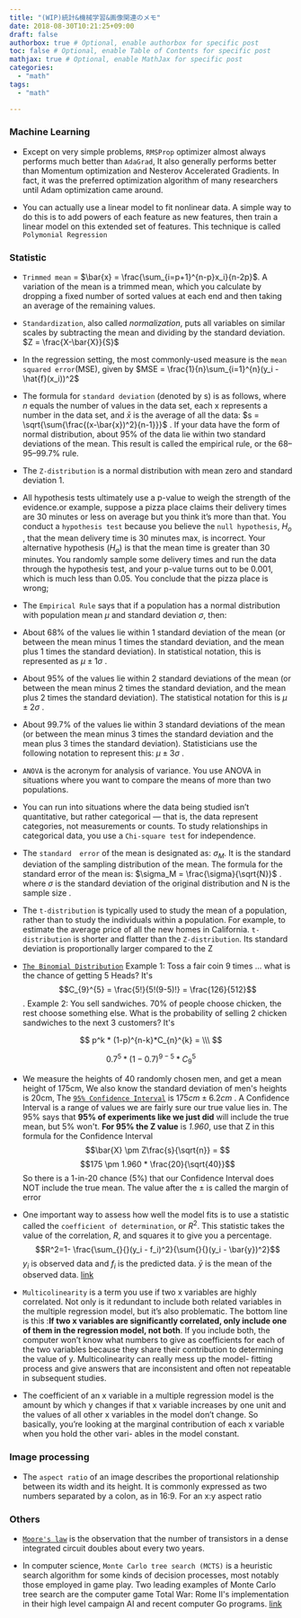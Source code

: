 ```yaml
---
title: "(WIP)統計&機械学習&画像関連のメモ"
date: 2018-08-30T10:21:25+09:00
draft: false
authorbox: true # Optional, enable authorbox for specific post
toc: false # Optional, enable Table of Contents for specific post
mathjax: true # Optional, enable MathJax for specific post
categories:
  - "math"
tags:
  - "math"

---
```


### Machine Learning

- Except on very simple problems, `RMSProp` optimizer almost always performs much better than `AdaGrad`, It also generally performs better than Momentum optimization and Nesterov Accelerated Gradients. In fact, it was the preferred optimization algorithm of many researchers until Adam optimization came around.


- You can actually use a linear model to fit nonlinear data. A simple  way to do this is to add powers of each feature as new features, then train a linear model on this extended set of features. This technique is called `Polymonial Regression`


### Statistic

- `Trimmed mean` = $\bar{x} = \frac{\sum_{i=p+1}^{n-p}x_i}{n-2p}$. A variation of the mean is a trimmed mean, which you calculate by dropping a fixed number of sorted values at each end and then taking an average of the
remaining values.

- `Standardization`, also called *normalization*, puts all variables on similar scales by subtracting the mean and dividing by the standard deviation. $Z = \frac{X-\bar{X}}{S}$

- In the regression setting, the most commonly-used measure is the `mean squared error`(MSE), given by $MSE = \frac{1}{n}\sum_{i=1}^{n}(y_i - \hat{f}(x_i))^2$

- The formula for `standard deviation` (denoted by s) is as follows, where *n* equals the number of values in the data set, each x represents a number in the data set, and $\bar{x}$ is the average of all the data: $s = \sqrt{\sum{\frac{(x-\bar{x})^2}{n-1}}}$ . If your data have the form of normal distribution, about 95% of the data lie within two standard deviations of the mean. This result is called the empirical rule, or the 68–95–99.7% rule. 
- The `Z-distribution` is a normal distribution with mean zero and standard deviation 1.

- All hypothesis tests ultimately use a p-value to weigh the strength of the evidence.or example, suppose a pizza place claims their delivery times are 30 minutes or less on average but you think it’s more than that. You conduct a `hypothesis test` because you believe the `null hypothesis`, $H_o$ , that the mean delivery time is 30 minutes max, is incorrect. Your alternative hypothesis ($H_a$) is that the mean time is greater than 30 minutes. You randomly sample some delivery times and run the data through the hypothesis test, and your p-value turns out to be 0.001, which is much less than 0.05. You conclude that the pizza place is wrong;


- The `Empirical Rule` says that if a population has a normal distribution with population mean $\mu$ and standard deviation $\sigma$, then:
 - About 68% of the values lie within 1 standard deviation of the mean (or between the mean minus 1 times the standard deviation, and the mean plus 1 times the standard deviation). In statistical notation, this is represented as $\mu \pm 1\sigma$ .
 - About 95% of the values lie within 2 standard deviations of the mean (or between the mean minus 2 times the standard deviation, and the mean plus 2 times the standard deviation). The statistical notation for this is $\mu \pm 2\sigma$ .
 - About 99.7% of the values lie within 3 standard deviations of the mean (or between the mean minus 3 times the standard deviation and the mean plus 3 times the standard deviation). Statisticians use the following notation to represent this: $\mu \pm 3\sigma$ .


- `ANOVA` is the acronym for analysis of variance. You use ANOVA in situations where you want to compare the means of more than two populations. 

- You can run into situations where the data being studied isn’t quantitative, but rather categorical — that is, the data represent categories, not measurements or counts. To study relationships in categorical data, you use a `Chi-square test` for independence. 

- The `standard  error` of the mean is designated as: $\sigma_M$. It is the standard deviation of the sampling distribution of the mean. The formula for the standard error of the mean is: $\sigma_M = \frac{\sigma}{\sqrt{N}}$ . where $\sigma$ is the standard deviation of the original distribution and N is the sample size .

- The  `t-distribution` is typically used to study the mean of a population, rather than to study the individuals within a population. For example, to estimate the average price of all the new homes in California. `t-distribution` is shorter and flatter than the `Z-distribution`. Its standard deviation is proportionally larger compared to the Z

- [`The Binomial Distribution`](https://www.mathsisfun.com/data/binomial-distribution.html) Example 1: Toss a fair coin 9 times ... what is the chance of getting 5 Heads? It's 
$$C_{9}^{5} = \frac{5!}{5!(9-5)!} = \frac{126}{512}$$ . 
Example 2: You sell sandwiches. 70% of people choose chicken, the rest choose something else. What is the probability of selling 2 chicken sandwiches to the next 3 customers? It's 

$$
p^k * (1-p)^{n-k}*C_{n}^{k} = \\\ 
$$

$$
0.7^5 * (1-0.7)^{9-5}*C_{9}^{5}
$$

- We measure the heights of 40 randomly chosen men, and get a mean height of 175cm, We also know the standard deviation of men's heights is 20cm, The [`95% Confidence Interval`](https://www.mathsisfun.com/data/confidence-interval.html) is $175cm \pm 6.2cm$ . A Confidence Interval is a range of values we are fairly sure our true value lies in. The 95% says that **95% of experiments like we just did** will include the true mean, but 5% won't. **For 95% the Z value** is *1.960*, use that Z in this formula for the Confidence Interval 
  $$\bar{X} \pm Z\frac{s}{\sqrt{n}} = $$
  $$175 \pm 1.960 * \frac{20}{\sqrt{40}}$$
  So there is a 1-in-20 chance (5%) that our Confidence Interval does NOT include the true mean. The value after the $\pm$ is called the margin of error
  
- One important way to assess how well the model fits is to use a statistic called the `coefficient of determination`, or $R^2$. This statistic takes the value of the correlation, $R$, and squares it to give you a percentage.
$$R^2=1- \frac{\sum_{}{}(y_i - f_i)^2}{\sum{}{}(y_i - \bar{y})^2}$$
$y_i$ is observed data and $f_i$ is the predicted data. $\bar{y}$ is the mean of the observed data. [link](https://ja.wikipedia.org/wiki/%E6%B1%BA%E5%AE%9A%E4%BF%82%E6%95%B0)

- `Multicolinearity` is a term you use if two x variables are highly correlated. Not only is it redundant to include both related variables in the multiple regression model, but it’s also problematic. The bottom line is this  :**If two x variables are significantly correlated, only include one of them in the regression model, not both**. If you include both, the computer won’t know what numbers to give as coefficients for each of the two variables because they share their contribution to determining the value of y. Multicolinearity can really mess up the model- fitting process and give answers that are inconsistent and often not repeatable in subsequent studies.

- The coefficient of an x variable in a multiple regression model is the amount by which y changes if that x variable increases by one unit and the values of all other x variables in the model don’t change. So basically, you’re looking at the marginal contribution of each x variable when you hold the other vari- ables in the model constant.




### Image processing

- The `aspect ratio` of an image describes the proportional relationship between its width and its height. It is commonly expressed as two numbers separated by a colon, as in 16:9. For an x:y aspect ratio

### Others

- [`Moore's law`](https://en.wikipedia.org/wiki/Moore%27s_law) is the observation that the number of transistors in a dense integrated circuit doubles about every two years.

- In computer science, `Monte Carlo tree search (MCTS)` is a heuristic search algorithm for some kinds of decision processes, most notably those employed in game play. Two leading examples of Monte Carlo tree search are the computer game Total War: Rome II's implementation in their high level campaign AI and recent computer Go programs. [link](https://en.wikipedia.org/wiki/Monte_Carlo_tree_search)
